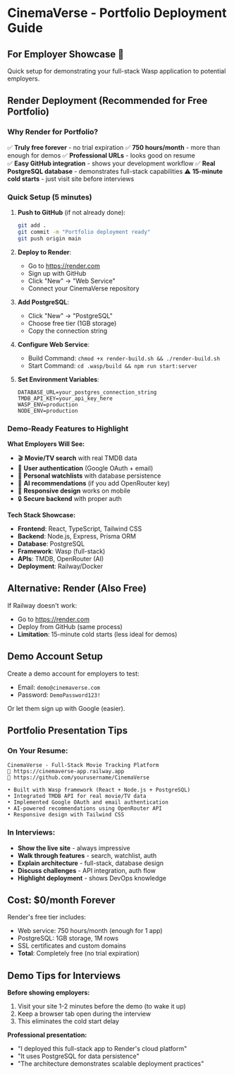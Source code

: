 # CinemaVerse - Portfolio Deployment Guide

## For Employer Showcase 🎯

Quick setup for demonstrating your full-stack Wasp application to potential employers.

## Render Deployment (Recommended for Free Portfolio)

### Why Render for Portfolio?
✅ **Truly free forever** - no trial expiration
✅ **750 hours/month** - more than enough for demos
✅ **Professional URLs** - looks good on resume  
✅ **Easy GitHub integration** - shows your development workflow
✅ **Real PostgreSQL database** - demonstrates full-stack capabilities
⚠️ **15-minute cold starts** - just visit site before interviews

### Quick Setup (5 minutes)

1. **Push to GitHub** (if not already done):
   ```bash
   git add .
   git commit -m "Portfolio deployment ready"
   git push origin main
   ```

2. **Deploy to Render**:
   - Go to https://render.com
   - Sign up with GitHub
   - Click "New" → "Web Service"
   - Connect your CinemaVerse repository

3. **Add PostgreSQL**:
   - Click "New" → "PostgreSQL" 
   - Choose free tier (1GB storage)
   - Copy the connection string

4. **Configure Web Service**:
   - Build Command: `chmod +x render-build.sh && ./render-build.sh`
   - Start Command: `cd .wasp/build && npm run start:server`

5. **Set Environment Variables**:
   ```
   DATABASE_URL=your_postgres_connection_string
   TMDB_API_KEY=your_api_key_here
   WASP_ENV=production
   NODE_ENV=production
   ```

### Demo-Ready Features to Highlight

**What Employers Will See:**
- 🎬 **Movie/TV search** with real TMDB data
- 👤 **User authentication** (Google OAuth + email)
- 📝 **Personal watchlists** with database persistence
- 🤖 **AI recommendations** (if you add OpenRouter key)
- 📱 **Responsive design** works on mobile
- 🔒 **Secure backend** with proper auth

**Tech Stack Showcase:**
- **Frontend**: React, TypeScript, Tailwind CSS
- **Backend**: Node.js, Express, Prisma ORM
- **Database**: PostgreSQL
- **Framework**: Wasp (full-stack)
- **APIs**: TMDB, OpenRouter (AI)
- **Deployment**: Railway/Docker

## Alternative: Render (Also Free)

If Railway doesn't work:
- Go to https://render.com
- Deploy from GitHub (same process)
- **Limitation**: 15-minute cold starts (less ideal for demos)

## Demo Account Setup

Create a demo account for employers to test:
- Email: `demo@cinemaverse.com` 
- Password: `DemoPassword123!`

Or let them sign up with Google (easier).

## Portfolio Presentation Tips

### On Your Resume:
```
CinemaVerse - Full-Stack Movie Tracking Platform
🔗 https://cinemaverse-app.railway.app
📂 https://github.com/yourusername/CinemaVerse

• Built with Wasp framework (React + Node.js + PostgreSQL)
• Integrated TMDB API for real movie/TV data
• Implemented Google OAuth and email authentication
• AI-powered recommendations using OpenRouter API
• Responsive design with Tailwind CSS
```

### In Interviews:
- **Show the live site** - always impressive
- **Walk through features** - search, watchlist, auth
- **Explain architecture** - full-stack, database design
- **Discuss challenges** - API integration, auth flow
- **Highlight deployment** - shows DevOps knowledge

## Cost: $0/month Forever

Render's free tier includes:
- Web service: 750 hours/month (enough for 1 app)
- PostgreSQL: 1GB storage, 1M rows
- SSL certificates and custom domains
- **Total**: Completely free (no trial expiration)

## Demo Tips for Interviews

**Before showing employers:**
1. Visit your site 1-2 minutes before the demo (to wake it up)
2. Keep a browser tab open during the interview
3. This eliminates the cold start delay

**Professional presentation:**
- "I deployed this full-stack app to Render's cloud platform"
- "It uses PostgreSQL for data persistence"
- "The architecture demonstrates scalable deployment practices"
